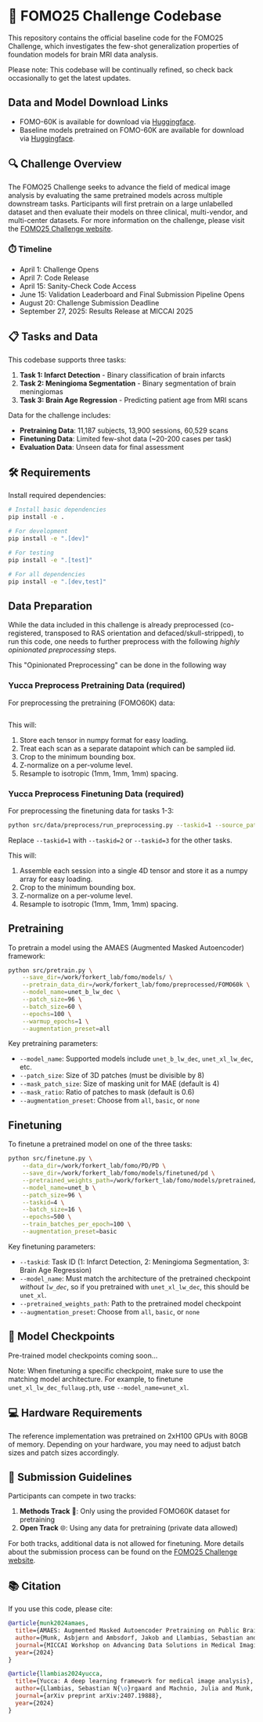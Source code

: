 # 🧠 FOMO25 Challenge Codebase

This repository contains the official baseline code for the FOMO25 Challenge, which investigates the few-shot generalization properties of foundation models for brain MRI data analysis.

Please note: This codebase will be continually refined, so check back occasionally to get the latest updates.

## Data and Model Download Links

* FOMO-60K is available for download via [Huggingface](https://huggingface.co/datasets/FOMO25/FOMO-MRI).
* Baseline models pretrained on FOMO-60K are available for download via [Huggingface](https://huggingface.co/FOMO25/baseline_pretrained_models).


## 🔍 Challenge Overview

The FOMO25 Challenge seeks to advance the field of medical image analysis by evaluating the same pretrained models across multiple downstream tasks. Participants will first pretrain on a large unlabelled dataset and then evaluate their models on three clinical, multi-vendor, and multi-center datasets. For more information on the challenge, please visit the [FOMO25 Challenge website](https://fomo25.github.io).

### ⏱️ Timeline
- April 1: Challenge Opens
- April 7: Code Release
- April 15: Sanity-Check Code Access
- June 15: Validation Leaderboard and Final Submission Pipeline Opens
- August 20: Challenge Submission Deadline
- September 27, 2025: Results Release at MICCAI 2025

## 📋 Tasks and Data

This codebase supports three tasks:

1. **Task 1: Infarct Detection** - Binary classification of brain infarcts
2. **Task 2: Meningioma Segmentation** - Binary segmentation of brain meningiomas
3. **Task 3: Brain Age Regression** - Predicting patient age from MRI scans

Data for the challenge includes:
- **Pretraining Data**: 11,187 subjects, 13,900 sessions, 60,529 scans
- **Finetuning Data**: Limited few-shot data (~20-200 cases per task)
- **Evaluation Data**: Unseen data for final assessment

## 🛠️ Requirements

Install required dependencies:

```bash
# Install basic dependencies
pip install -e .

# For development
pip install -e ".[dev]"

# For testing
pip install -e ".[test]"

# For all dependencies
pip install -e ".[dev,test]"
```

## Data Preparation

While the data included in this challenge is already preprocessed (co-registered, transposed to RAS orientation and defaced/skull-stripped), to run this code, one needs to further preprocess with the following _highly opinionated preprocessing_ steps.

This "Opinionated Preprocessing" can be done in the following way

### Yucca Preprocess Pretraining Data (required)

For preprocessing the pretraining (FOMO60K) data:

```bash
```

This will:

1. Store each tensor in numpy format for easy loading.
2. Treat each scan as a separate datapoint which can be sampled iid.
3. Crop to the minimum bounding box.
4. Z-normalize on a per-volume level.
5. Resample to isotropic (1mm, 1mm, 1mm) spacing.


### Yucca Preprocess Finetuning Data (required)

For preprocessing the finetuning data for tasks 1-3:

```bash
python src/data/preprocess/run_preprocessing.py --taskid=1 --source_path=/path/to/raw/finetuning/data
```

Replace `--taskid=1` with `--taskid=2` or `--taskid=3` for the other tasks.

This will:

1. Assemble each session into a single 4D tensor and store it as a numpy array for easy loading.
2. Crop to the minimum bounding box.
3. Z-normalize on a per-volume level.
4. Resample to isotropic (1mm, 1mm, 1mm) spacing.


## Pretraining

To pretrain a model using the AMAES (Augmented Masked Autoencoder) framework:

```bash
python src/pretrain.py \
    --save_dir=/work/forkert_lab/fomo/models/ \
    --pretrain_data_dir=/work/forkert_lab/fomo/preprocessed/FOMO60k \
    --model_name=unet_b_lw_dec \
    --patch_size=96 \
    --batch_size=60 \
    --epochs=100 \
    --warmup_epochs=1 \
    --augmentation_preset=all
```

Key pretraining parameters:
- `--model_name`: Supported models include `unet_b_lw_dec`, `unet_xl_lw_dec`, etc.
- `--patch_size`: Size of 3D patches (must be divisible by 8)
- `--mask_patch_size`: Size of masking unit for MAE (default is 4)
- `--mask_ratio`: Ratio of patches to mask (default is 0.6)
- `--augmentation_preset`: Choose from `all`, `basic`, or `none`

## Finetuning

To finetune a pretrained model on one of the three tasks:

```bash
python src/finetune.py \
    --data_dir=/work/forkert_lab/fomo/PD/PD \
    --save_dir=/work/forkert_lab/fomo/models/finetuned/pd \
    --pretrained_weights_path=/work/forkert_lab/fomo/models/pretrained/FOMO60k/unet_b_lw_dec/versions/version_0/last.ckpt \
    --model_name=unet_b \
    --patch_size=96 \
    --taskid=4 \
    --batch_size=16 \
    --epochs=500 \
    --train_batches_per_epoch=100 \
    --augmentation_preset=basic
```

Key finetuning parameters:
- `--taskid`: Task ID (1: Infarct Detection, 2: Meningioma Segmentation, 3: Brain Age Regression)
- `--model_name`: Must match the architecture of the pretrained checkpoint *without `lw_dec`*, so if you pretrained with `unet_xl_lw_dec`, this should be `unet_xl`.
- `--pretrained_weights_path`: Path to the pretrained model checkpoint
- `--augmentation_preset`: Choose from `all`, `basic`, or `none`

## 💾 Model Checkpoints

Pre-trained model checkpoints coming soon...

Note: When finetuning a specific checkpoint, make sure to use the matching model architecture. For example, to finetune `unet_xl_lw_dec_fullaug.pth`, use `--model_name=unet_xl`.

## 💻 Hardware Requirements

The reference implementation was pretrained on 2xH100 GPUs with 80GB of memory. Depending on your hardware, you may need to adjust batch sizes and patch sizes accordingly.

## 📝 Submission Guidelines

Participants can compete in two tracks:
1. **Methods Track** 🧪: Only using the provided FOMO60K dataset for pretraining
2. **Open Track** 🌐: Using any data for pretraining (private data allowed)

For both tracks, additional data is not allowed for finetuning. More details about the submission process can be found on the [FOMO25 Challenge website](https://fomo25.github.io/challenge).

## 📚 Citation

If you use this code, please cite:

```bibtex
@article{munk2024amaes,
  title={AMAES: Augmented Masked Autoencoder Pretraining on Public Brain MRI Data for 3D-Native Segmentation},
  author={Munk, Asbjørn and Ambsdorf, Jakob and Llambias, Sebastian and Nielsen, Mads},
  journal={MICCAI Workshop on Advancing Data Solutions in Medical Imaging AI (ADSMI 2024)},
  year={2024}
}

@article{llambias2024yucca,
  title={Yucca: A deep learning framework for medical image analysis},
  author={Llambias, Sebastian N{\o}rgaard and Machnio, Julia and Munk, Asbj{\o}rn and Ambsdorf, Jakob and Nielsen, Mads and Ghazi, Mostafa Mehdipour},
  journal={arXiv preprint arXiv:2407.19888},
  year={2024}
}
```
